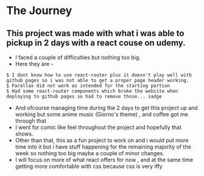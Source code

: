 # The Journey
## This project was made with what i was able to pickup in 2 days with a react couse on udemy.
- I faced a couple of difficulties but nothing too big.
- Here they are - 
```
$ I dont know how to use react-router plus it doesn't play well with github pages so i was not able to get a proper page header working.
$ Parallax did not work as intended for the starting portion
$ Had some react-router components which broke the website when deploying to github pages so had to remove those... sadge
```
- And ofcourse managing time during the 2 days to get this project up and working but some anime music (Giorno's theme) , and coffee got me through that 
- I went for comic like feel throughout the project and hopefully that shows.
- Other than that, this as a fun project to work on and i would put more time into it but i have stuff happening for the remaining majority of the week so nothing too big maybe a couple of minor changes.
- I will focus on more of what react offers for now , and at the same time getting more comfortable with css because css is very iffy
